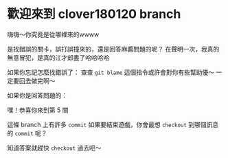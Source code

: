 #  歡迎來到 clover180120 branch

嗨嗨～你究竟是從哪裡來的wwww

是找錯誤的關卡，誤打誤撞來的，還是回答麻醬問題的呢？
在聲明一次，我真的無意冒犯，是真的江才郎盡了哈哈哈哈

如果你忘記怎麼找錯誤了：
查查 `git blame` 這個指令或許會對你有些幫助優～
一定要回去做完啊～

如果你是回答問題的：

嘿！恭喜你來到第 5 關

這條 branch 上有許多 `commit`
如果要結束遊戲，你會最想 `checkout` 到哪個訊息的 `commit` 呢？

知道答案就趕快 `checkout` 過去吧～
